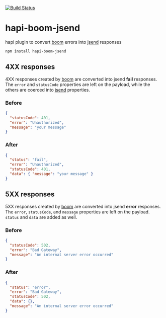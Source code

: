 [![Build Status](https://travis-ci.org/selfcontained/hapi-boom-jsend.svg?branch=master)](https://travis-ci.org/selfcontained/hapi-boom-jsend)

hapi-boom-jsend
===============

hapi plugin to convert [boom][] errors into [jsend][] responses


```bash
npm install hapi-boom-jsend
```

## 4XX responses

4XX responses created by [boom][] are converted into jsend **fail** responses.  The `error` and `statusCode` properties are left on the payload, while the others are coerced into [jsend][] properties.

### Before

```json
{
  "statusCode": 401,
  "error": "Unauthorized",
  "message": "your message"
}
```

### After
```json
{
  "status": "fail",
  "error": "Unauthorized",
  "statusCode": 401,
  "data": { "message": "your message" }
}
```

## 5XX responses

5XX responses created by [boom][] are converted into jsend **error** responses.  The `error`, `statusCode`, and `message` properties are left on the payload.  `status` and `data` are added as well.

### Before

```json
{
  "statusCode": 502,
  "error": "Bad Gateway",
  "message": "An internal server error occurred"
}
```

### After

```json
{
  "status": "error",
  "error": "Bad Gateway",
  "statusCode": 502,
  "data": {},
  "message": "An internal server error occurred"
}
```

[hapi]: https://github.com/hapijs/hapi
[jsend]: http://labs.omniti.com/labs/jsend
[boom]: https://github.com/hapijs/boom
